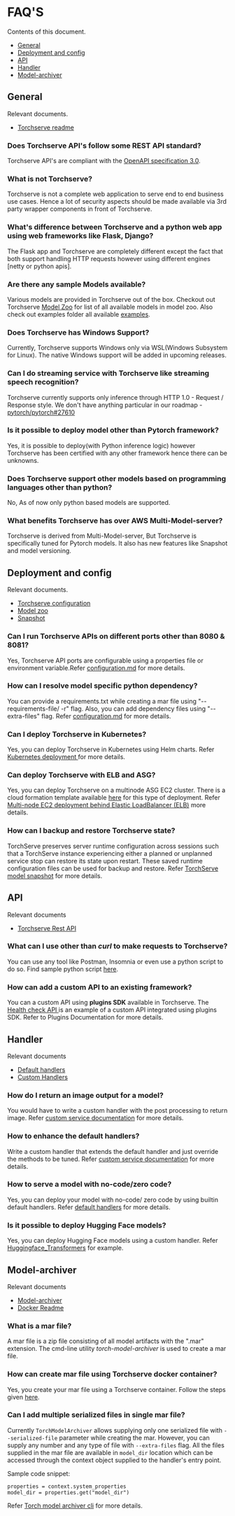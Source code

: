# FAQ'S
Contents of this document.
* [General](#general)
* [Deployment and config](#deployment-and-config)
* [API](#api)
* [Handler](#handler)
* [Model-archiver](#model-archiver)

## General
Relevant documents.
- [Torchserve readme](https://github.com/pytorch/serve#torchserve)

### Does Torchserve API's  follow some REST API standard?
Torchserve API's are compliant with the [OpenAPI specification 3.0](https://swagger.io/specification/).

### What is not Torchserve?
Torchserve is not a complete web application to serve end to end business use cases. Hence a lot of security aspects should be made available via 3rd party wrapper components in front of Torchserve.

### What's difference between Torchserve and a python web app using web frameworks like Flask, Django?
The Flask app and Torchserve are completely different except the fact that both support handling HTTP requests however using different engines [netty or python apis].

###  Are there any sample Models available?
Various models are provided in Torchserve out of the box. Checkout out Torchserve [Model Zoo](https://github.com/pytorch/serve/blob/master/docs/model_zoo.md) for list of all available models in model zoo. Also check out examples folder all available [examples](https://github.com/pytorch/serve/tree/master/examples).

### Does Torchserve has Windows Support?
Currently, Torchserve supports Windows only via WSL(Windows Subsystem for Linux).
The native Windows support will be added in upcoming releases.

### Can I do streaming service with Torchserve like streaming speech recognition?
Torchserve currently supports only inference through HTTP 1.0 - Request / Response style.
We don't have anything particular in our roadmap - [pytorch/pytorch#27610](https://github.com/pytorch/pytorch/issues/27610)

### Is it possible to deploy model other than Pytorch framework?
Yes, it is possible to deploy(with Python inference logic) however Torchserve has been certified with any other framework hence there can be unknowns.

###  Does Torchserve support other models based on programming languages other than python?
No, As of now only python based models are supported.


### What benefits Torchserve has over AWS Multi-Model-server?
Torchserve is derived from Multi-Model-server, But Torchserve is specifically tuned for Pytorch models. It also has new features like Snapshot and model versioning.

## Deployment and config
Relevant documents.
- [Torchserve configuration](https://github.com/pytorch/serve/blob/master/docs/configuration.md)
- [Model zoo](https://github.com/pytorch/serve/blob/master/docs/model_zoo.md#model-zoo)
- [Snapshot](https://github.com/pytorch/serve/blob/master/docs/snapshot.md)

### Can I run Torchserve APIs on different ports other than 8080 & 8081?
Yes, Torchserve API ports are configurable using a properties file or environment variable.Refer  [configuration.md](https://github.com/pytorch/serve/blob/master/docs/configuration.md) for more details.


### How can I resolve model specific python dependency?
You can provide a requirements.txt while creating a mar file using "--requirements-file/ -r" flag. Also, you can add dependency files using "--extra-files" flag. Refer  [configuration.md](https://github.com/pytorch/serve/blob/master/docs/configuration.md) for more details.

### Can I deploy Torchserve in Kubernetes?
Yes, you can deploy Torchserve in Kubernetes using Helm charts. Refer
[Kubernetes deployment ](https://github.com/pytorch/serve/blob/master/kubernetes/README.md) for more details.

### Can deploy Torchserve with ELB and ASG?
Yes, you can deploy Torchserve on a multinode ASG EC2 cluster. There is a cloud formation template available [here](https://github.com/pytorch/serve/blob/master/cloudformation/ec2-asg.yaml) for this type of deployment. Refer
[ Multi-node EC2 deployment behind Elastic LoadBalancer (ELB)](https://github.com/pytorch/serve/tree/master/cloudformation#multi-node-ec2-deployment-behind-elastic-loadbalancer-elb) more details.

### How can I backup and restore Torchserve state?
TorchServe preserves server runtime configuration across sessions such that a TorchServe instance experiencing either a planned or unplanned service stop can restore its state upon restart. These saved runtime configuration files can be used for backup and restore.
Refer [TorchServe model snapshot](https://github.com/pytorch/serve/blob/master/docs/snapshot.md#torchserve-model-snapshot) for more details.

## API
Relevant documents
- [Torchserve Rest API](https://github.com/pytorch/serve/blob/master/docs/model_zoo.md#model-zoo)
###  What can I use other than *curl* to make requests to Torchserve?
You can use any tool like Postman, Insomnia or even use a python script to do so. Find sample python script [here](https://github.com/pytorch/serve/blob/master/docs/default_handlers.md#torchserve-default-inference-handlers).

### How can add a custom API to an existing framework?
You can a custom API using **plugins SDK** available in Torchserve.
The [Health check API ](https://github.com/pytorch/serve/blob/master/docs/inference_api.md#health-check-api) is an example of a custom API integrated using plugins SDK.
Refer to Plugins Documentation for more details.

## Handler
Relevant documents
- [Default handlers](https://github.com/pytorch/serve/blob/master/docs/model_zoo.md#model-zoo)
- [Custom Handlers](https://github.com/pytorch/serve/blob/master/docs/custom_service.md#custom-handlers)

###  How do I return an image output for a model?
You would have to write a custom handler with the post processing to return image.
Refer [custom  service documentation](https://github.com/pytorch/serve/blob/master/docs/custom_service.md#custom-handlers) for more details.

### How to enhance the default handlers?
Write a custom handler that extends the default handler and just override the methods to be tuned.
Refer  [custom  service documentation](https://github.com/pytorch/serve/blob/master/docs/custom_service.md#custom-handlers) for more details.

### How to serve a model with no-code/zero code?
Yes, you can deploy your model with no-code/ zero code by using builtin default handlers. Refer [default handlers](https://github.com/pytorch/serve/blob/master/docs/default_handlers.md#torchserve-default-inference-handlers) for more details.

### Is it possible to deploy Hugging Face models?
Yes, you can deploy Hugging Face models using a custom handler.
Refer [Huggingface_Transformers](https://github.com/pytorch/serve/blob/master/examples/Huggingface_Transformers/README.md) for example. 

## Model-archiver
 Relevant documents
 - [Model-archiver ](https://github.com/pytorch/serve/tree/master/model-archiver#torch-model-archiver-for-torchserve)
 - [Docker Readme](https://github.com/pytorch/serve/blob/master/docker/README.md)

### What is a mar file?
A mar file is a zip file consisting of all model artifacts with the ".mar" extension. The cmd-line utility *torch-model-archiver*  is used to create a mar file.

### How can create mar file using Torchserve docker container?
Yes, you create your mar file using a Torchserve container. Follow the steps given [here](https://github.com/pytorch/serve/blob/master/docker/README.md#create-torch-model-archiver-from-container).

### Can I add multiple serialized files in single mar file?
Currently `TorchModelArchiver` allows supplying only one serialized file with `--serialized-file` parameter while creating the mar. However, you can supply any number and any type of file with `--extra-files` flag. All the files supplied in the mar file are available in `model_dir` location which can be accessed through the context object supplied to the handler's entry point.

Sample code snippet:
```
properties = context.system_properties
model_dir = properties.get("model_dir")
```
Refer [Torch model archiver cli](https://github.com/pytorch/serve/blob/master/model-archiver/README.md#torch-model-archiver-command-line-interface) for more details.